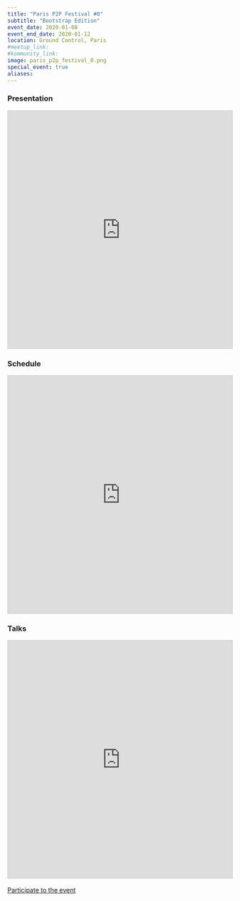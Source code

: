 ```yaml
---
title: "Paris P2P Festival #0"
subtitle: "Bootstrap Edition"
event_date: 2020-01-08
event_end_date: 2020-01-12
location: Ground Control, Paris
#meetup_link:
#kommunity_link:
image: paris_p2p_festival_0.png
special_event: true
aliases:
---
```


### <i class="far fa-presentation"></i>Presentation

<iframe src="https://hackmd.io/xayD-3jmRBKeiQrhoMbieA" frameborder="0" width="100%" height="533" style="background: transparent; border: 1px solid #ccc;"></iframe>

### <i class="far fa-presentation"></i>Schedule

<iframe src="https://calendar.google.com/calendar/embed?src=berty.tech_e5kpnvv1kip1ae69s5295dn5k8%40group.calendar.google.com&ctz=Europe%2FParis&dates=20200108/20200112&mode=week" frameborder="0" width="100%" height="533" style="background: transparent; border: 1px solid #ccc;"></iframe>

### <i class="far fa-presentation"></i>Talks

<iframe class="airtable-embed" src="https://airtable.com/embed/shr3szZ0ouyvZcPw8?backgroundColor=purple" frameborder="0" onmousewheel="" width="100%" height="533" style="background: transparent; border: 1px solid #ccc;"></iframe>

<div class="text-center">
	<br />
	<a class="btn btn-primary btn-xl" href="https://crpt.fyi/join-paris-p2p-festival-form">Participate to the event</a>
</div>

